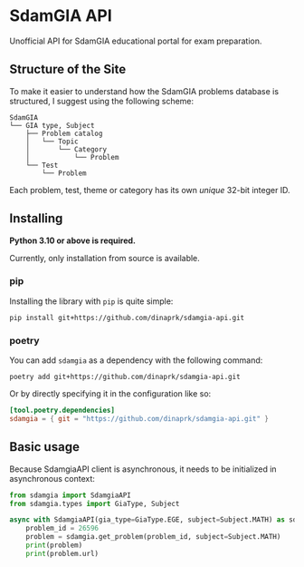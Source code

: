 # SdamGIA API

Unofficial API for SdamGIA educational portal for exam preparation.

## Structure of the Site

To make it easier to understand how the SdamGIA problems database is structured, I suggest using the following scheme:

```
SdamGIA
└── GIA type, Subject
    ├── Problem catalog
    │   └── Topic
    │       └── Category
    │           └── Problem
    └── Test
        └── Problem
```

Each problem, test, theme or category has its own *unique* 32-bit integer ID.

## Installing

**Python 3.10 or above is required.**

Currently, only installation from source is available.

### pip

Installing the library with `pip` is quite simple:

```shell
pip install git+https://github.com/dinaprk/sdamgia-api.git
```

### poetry

You can add `sdamgia` as a dependency with the following command:

```shell
poetry add git+https://github.com/dinaprk/sdamgia-api.git
```

Or by directly specifying it in the configuration like so:

```toml
[tool.poetry.dependencies]
sdamgia = { git = "https://github.com/dinaprk/sdamgia-api.git" }
```

## Basic usage

Because SdamgiaAPI client is asynchronous, it needs to be initialized in asynchronous context:

```python
from sdamgia import SdamgiaAPI
from sdamgia.types import GiaType, Subject

async with SdamgiaAPI(gia_type=GiaType.EGE, subject=Subject.MATH) as sdamgia:
    problem_id = 26596
    problem = sdamgia.get_problem(problem_id, subject=Subject.MATH)
    print(problem)
    print(problem.url)
```
